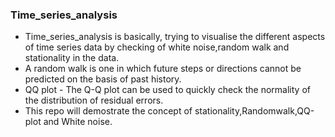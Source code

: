 ### Time_series_analysis
 - Time_series_analysis is basically, trying to visualise the different aspects of time series data by checking of white   noise,random walk and stationality in the data. </br>
 - A random walk is one in which future steps or directions cannot be predicted on the basis of past history. </br>
 - QQ plot - The Q-Q plot can be used to quickly check the normality of the distribution of residual errors. </br>
 - This repo will demostrate the concept of stationality,Randomwalk,QQ-plot and White noise.
